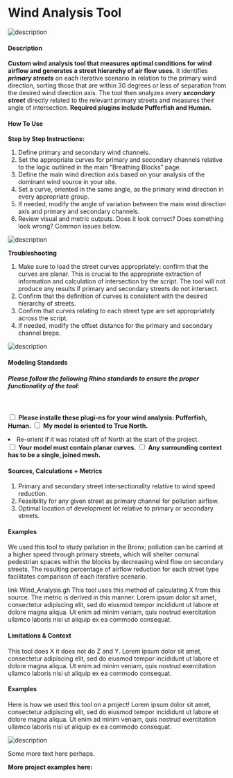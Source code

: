 # Wind Analysis Tool
<!--add your title on the first line above-->

<!--add your summary image here, try to make it explanatory of what the tool does, not just what the output looks like. For example, exposure a part of the analysis geometry. An animated GIF can also be used to explain how the tool is working-->

![description](../images/VS_BST_Wilson_AnirudhChandar_CamilaNunez_LuisMiguelPizano_FA20_WindAnalysis1.png)

<!-- ![description of image](/XIM-GSAPP-Fa20/images/tool_example_2.jpg) -->

#### Description

<!--add your description below-->
**Custom wind analysis tool that measures optimal conditions for wind airflow and generates a street hierarchy of air flow uses.** It identifies ***primary streets*** on each iterative scenario in relation to the primary wind direction, sorting those that are within 30 degrees or less of separation from the desired wind direction axis. The tool then analyzes every ***secondary street*** directly related to the relevant primary streets and measures their angle of intersection. **Required plugins include Pufferfish and Human.**

#### How To Use

<b>Step by Step Instructions:</b>
1. Define primary and secondary wind channels.
2. Set the appropriate curves for primary and secondary channels relative to the logic outlined in the main “Breathing Blocks” page. 
3. Define the main wind direction axis based on your analysis of the dominant wind source in your site.
4. Set a curve, oriented in the same angle, as the primary wind direction in every appropriate group. 
5. If needed, modify the angle of variation between the main wind direction axis and primary and secondary channels.
6. Review visual and metric outputs. Does it look correct? Does something look wrong? Common issues below.

![description](../images/Wind_Analysis_Script.png)

<b> Troubleshooting </b>
1. Make sure to load the street curves appropriately: confirm that the curves are planar. This is crucial to the appropriate extraction of information and calculation of intersection by the script. The tool will not produce any results if primary and secondary streets do not intersect.
2. Confirm that the definition of curves is consistent with the desired hierarchy of streets.
3. Confirm that curves relating to each street type are set appropriately across the script.
4. If needed, modify the offset distance for the primary and secondary channel breps.

![description](../images/VS_BST_Wilson_AnirudhChandar_CamilaNunez_LuisMiguelPizano_FA20_WindAnalysis2.png)

#### Modeling Standards
<!--Revise for specific modeling requirements for you analysis to run properly. If useful, add an image of properly vs improperly model geometry-->
<h5>Please follow the following Rhino standards to ensure the proper functionality of the tool:</h5>
<br>

<input type="checkbox"> <b>Please installe these plugi-ns for your wind analysis: Pufferfish, Human.</b>
<input type="checkbox"> <b>My model is oriented to True North.</b>
  <li>Re-orient if it was rotated off of North at the start of the project.</li>
<input type="checkbox"> <b>Your model must contain planar curves.</b>
<input type="checkbox"> <b>Any surrounding context has to be a single, joined mesh.</b> <br>

<!-- ![description of image](/XIM-GSAPP-Fa20/images/tool_example_2.jpg) -->

#### Sources, Calculations + Metrics
<!--add text and/or images for any sources for you metrics, calculations & equations, assumptions and specific metric output-->
1. Primary and secondary street intersectionality relative to wind speed reduction. 
2. Feasibility for any given street as primary channel for pollution airflow. 
3. Optimal location of development lot relative to primary or secondary streets.


#### Examples
We used this tool to study pollution in the Bronx; pollution can be carried at a higher speed through primary streets, which will shelter comunal pedestrian spaces within the blocks by decreasing wind flow on secondary streets. The resulting percentage of airflow reduction for each street type facilitates comparison of each iterative scenario. 

<!--add a list your downloadable links below with "link " appended to the beginning. You should have sample rhino + grasshopper files and a legend-->
link Wind_Analysis.gh
This tool uses this method of calculating X from this source. The metric is derived in this manner. Lorem ipsum dolor sit amet, consectetur adipiscing elit, sed do eiusmod tempor incididunt ut labore et dolore magna aliqua. Ut enim ad minim veniam, quis nostrud exercitation ullamco laboris nisi ut aliquip ex ea commodo consequat.

#### Limitations & Context
<!--add text and/or images that expose potential for bias by stating limitations (ie what does this tool not do,) and the context in which it was created.-->

This tool does X it does not do Z and Y. Lorem ipsum dolor sit amet, consectetur adipiscing elit, sed do eiusmod tempor incididunt ut labore et dolore magna aliqua. Ut enim ad minim veniam, quis nostrud exercitation ullamco laboris nisi ut aliquip ex ea commodo consequat.

#### Examples
<!--add images and text to describe a use case below-->
Here is how we used this tool on a project! Lorem ipsum dolor sit amet, consectetur adipiscing elit, sed do eiusmod tempor incididunt ut labore et dolore magna aliqua. Ut enim ad minim veniam, quis nostrud exercitation ullamco laboris nisi ut aliquip ex ea commodo consequat.

![description](../images/tool_example_2.jpg)

<!-- ![description of image](/XIM-GSAPP-Fa20/images/tool_example_2.jpg) -->

Some more text here perhaps.

<b> More project examples here: </b>
